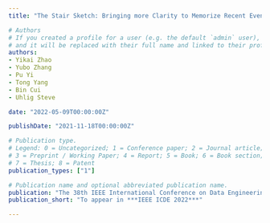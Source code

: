 ```yaml
---
title: "The Stair Sketch: Bringing more Clarity to Memorize Recent Events"

# Authors
# If you created a profile for a user (e.g. the default `admin` user), write the username (folder name) here 
# and it will be replaced with their full name and linked to their profile.
authors:
- Yikai Zhao
- Yubo Zhang
- Pu Yi
- Tong Yang
- Bin Cui
- Uhlig Steve

date: "2022-05-09T00:00:00Z"

publishDate: "2021-11-18T00:00:00Z"

# Publication type.
# Legend: 0 = Uncategorized; 1 = Conference paper; 2 = Journal article;
# 3 = Preprint / Working Paper; 4 = Report; 5 = Book; 6 = Book section;
# 7 = Thesis; 8 = Patent
publication_types: ["1"]

# Publication name and optional abbreviated publication name.
publication: "The 38th IEEE International Conference on Data Engineering"
publication_short: "To appear in ***IEEE ICDE 2022***"

---
```

